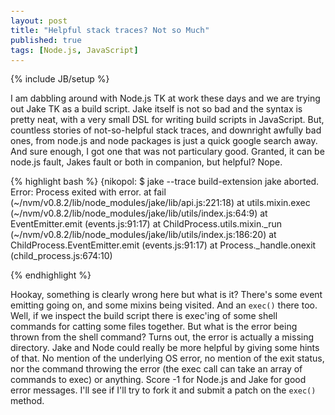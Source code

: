 ```yaml
---
layout: post
title: "Helpful stack traces? Not so Much"
published: true
tags: [Node.js, JavaScript]
---
```

{% include JB/setup %}

I am dabbling around with Node.js TK at work these days and we are trying out Jake TK as a build script. Jake itself is not so bad and the syntax is pretty neat, with a very small DSL for writing build scripts in JavaScript. But, countless stories of not-so-helpful stack traces, and downright awfully bad ones, from node.js and node packages is just a quick google search away. And sure enough, I got one that was not particulary good. Granted, it can be node.js fault, Jakes fault or both in companion, but helpful? Nope.

<style type="text/css">pre code { font-size: 90% !important; }</style>

{% highlight bash %}
{nikopol: $ jake --trace build-extension
jake aborted.
Error: Process exited with error.
    at fail (~/nvm/v0.8.2/lib/node_modules/jake/lib/api.js:221:18)
    at utils.mixin.exec (~/nvm/v0.8.2/lib/node_modules/jake/lib/utils/index.js:64:9)
    at EventEmitter.emit (events.js:91:17)
    at ChildProcess.utils.mixin._run (~/nvm/v0.8.2/lib/node_modules/jake/lib/utils/index.js:186:20)
    at ChildProcess.EventEmitter.emit (events.js:91:17)
    at Process._handle.onexit (child_process.js:674:10)

{% endhighlight %}

Hookay, something is clearly wrong here but what is it? There's some event emitting going on, and some mixins being visited. And an `exec()` there too. Well, if we inspect the build script there is exec'ing of some shell commands for catting some files together. But what is the error being thrown from the shell command? Turns out, the error is actually a missing directory. Jake and Node could really be more helpful by giving some hints of that. No mention of the underlying OS error, no mention of the exit status, nor the command throwing the error (the exec call can take an array of commands to exec) or anything. Score -1 for Node.js and Jake for good error messages. I'll see if I'll try to fork it and submit a patch on the `exec()` method.
